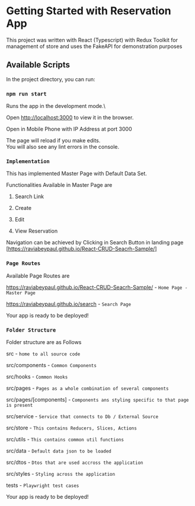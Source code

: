 # Getting Started with Reservation App

This project was written with React (Typescript) with Redux Toolkit for management of store and uses the FakeAPI for demonstration purposes

## Available Scripts

In the project directory, you can run:

### `npm run start`

Runs the app in the development mode.\

Open [http://localhost:3000](http://localhost:3000) to view it in the browser.

Open in Mobile Phone with IP Address at port 3000

The page will reload if you make edits.\
You will also see any lint errors in the console.

### `Implementation`

This has implemented Master Page with Default Data Set.

Functionalities Available in Master Page are

1. Search Link

2. Create 

3. Edit

4. View Reservation

Navigation can be achieved by Clicking in Search Button in landing page [https://raviabeypaul.github.io/React-CRUD-Seacrh-Sample/] 
### `Page Routes`

Available Page Routes are

https://raviabeypaul.github.io/React-CRUD-Seacrh-Sample/ - `Home Page - Master Page`

https://raviabeypaul.github.io/search - `Search Page`

Your app is ready to be deployed!

### `Folder Structure`

Folder structure are as Follows

src - `home to all source code`

src/components - `Common Components`

src/hooks - `Common Hooks`

src/pages - `Pages as a whole combination of several components`

src/pages/[components] - `Components ans styling specific to that page is present`

src/service - `Service that connects to Db / External Source`

src/store - `This contains Reducers, Slices, Actions`

src/utils - `This contains common util functions`

src/data - `Default data json to be loaded`

src/dtos - `Dtos that are used accross the application`

src/styles - `Styling across the application`

tests - `Playwright test cases`

Your app is ready to be deployed!

